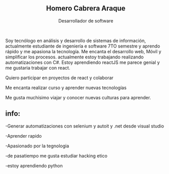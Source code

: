 <p align="center">
  <!--<img src="https://user-images.githubusercontent.com/23020718/194733112-e48d564a-9cd1-49ac-bebc-6fc882feb270.jpg" height="128">-->
  <h2 align="center">Homero Cabrera Araque</h2>
  <p align="center">Desarrollador de software<p>
</p>

<br>
<p>
Soy tecnólogo en análisis y desarrollo de sistemas de información, actualmente estudiante de ingeniería e software 7TO semestre y aprendo rápido y me apasiona la tecnología. Me encanta el desarrollo web, Móvil y simplificar los procesos. actualmente estoy trabajando realizando automatizaciones con C#. Estoy aprendiendo 
reactJS me parece genial y me gustaria trabajar con react.
</p>

<p>Quiero participar en proyectos de react y colaborar</p> 

<p>Me encanta realizar curso y aprender nuevas tecnologías</p>
<p>Me gusta muchísimo viajar y conocer nuevas culturas para aprender.</p>

<h2>info:</h2>

<p>-Generar automatizaciones con selenium y autoit y .net desde visual studio </p>
<p>-Aprender rapido</p>
<p>-Apasionado por la tegnologia</p>
<p>-de pasatiempo me gusta estudiar hacking etico</p>
<p>-estoy aprendiendo python</p>







<!--
**holk26/holk26** is a ✨ _special_ ✨ repository because its `README.md` (this file) appears on your GitHub profile.

Here are some ideas to get you started:

- 🔭 I’m currently working on ...
- 🌱 I’m currently learning ...
- 👯 I’m looking to collaborate on ...
- 🤔 I’m looking for help with ...
- 💬 Ask me about ...
- 📫 How to reach me: ...
- 😄 Pronouns: ...
- ⚡ Fun fact: ...
-->

